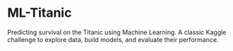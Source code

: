 # ML-Titanic
Predicting survival on the Titanic using Machine Learning. A classic Kaggle challenge to explore data, build models, and evaluate their performance.

